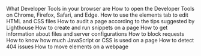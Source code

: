 What Developer Tools in your browser are
How to open the Developer Tools on Chrome, Firefox, Safari, and Edge.
How to use the elements tab to edit HTML and CSS files
How to audit a page according to the tips suggested by Lighthouse
How to create and run snippets on a page
How to get information about files and server configurations
How to block requests
How to know how much JavaScript or CSS is used on a page
How to detect 404 issues
How to move elements on a webpage